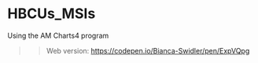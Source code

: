 # HBCUs_MSIs
Using the AM Charts4 program

>> Web version: https://codepen.io/Bianca-Swidler/pen/ExpVQpg
